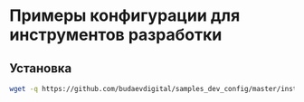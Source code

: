 # Примеры конфигурации для инструментов разработки

## Установка

```bash
wget -q https://github.com/budaevdigital/samples_dev_config/master/install.sh -O - | bash -s
```


